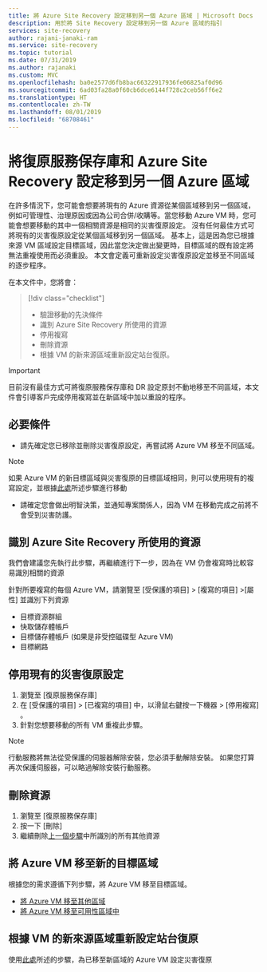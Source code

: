 ```yaml
---
title: 將 Azure Site Recovery 設定移到另一個 Azure 區域 | Microsoft Docs
description: 用於將 Site Recovery 設定移到另一個 Azure 區域的指引
services: site-recovery
author: rajani-janaki-ram
ms.service: site-recovery
ms.topic: tutorial
ms.date: 07/31/2019
ms.author: rajanaki
ms.custom: MVC
ms.openlocfilehash: ba0e2577d6fb8bac66322917936fe06825af0d96
ms.sourcegitcommit: 6ad03fa28a0f60cb6dce6144f728c2ceb56ff6e2
ms.translationtype: HT
ms.contentlocale: zh-TW
ms.lasthandoff: 08/01/2019
ms.locfileid: "68708461"
---
```

# <a name="moving-recovery-services-vault-and--azure-site-recovery-configuration-to-another-azure-region"></a>將復原服務保存庫和 Azure Site Recovery 設定移到另一個 Azure 區域

在許多情況下，您可能會想要將現有的 Azure 資源從某個區域移到另一個區域，例如可管理性、治理原因或因為公司合併/收購等。當您移動 Azure VM 時，您可能會想要移動的其中一個相關資源是相同的災害復原設定。 沒有任何最佳方式可將現有的災害復原設定從某個區域移到另一個區域。 基本上，這是因為您已根據來源 VM 區域設定目標區域，因此當您決定做出變更時，目標區域的既有設定將無法重複使用而必須重設。 本文會定義可重新設定災害復原設定並移至不同區域的逐步程序。

在本文件中，您將會：

> [!div class="checklist"]
> * 驗證移動的先決條件
> * 識別 Azure Site Recovery 所使用的資源 
> * 停用複寫
> * 刪除資源 
> * 根據 VM 的新來源區域重新設定站台復原。

> [!IMPORTANT]
> 目前沒有最佳方式可將復原服務保存庫和 DR 設定原封不動地移至不同區域，本文件會引導客戶完成停用複寫並在新區域中加以重設的程序。

## <a name="prerequisites"></a>必要條件

- 請先確定您已移除並刪除災害復原設定，再嘗試將 Azure VM 移至不同區域。 

> [!NOTE]
> 如果 Azure VM 的新目標區域與災害復原的目標區域相同，則可以使用現有的複寫設定，並根據[此處](azure-to-azure-tutorial-migrate.md)所述步驟進行移動 

- 請確定您會做出明智決策，並通知專案關係人，因為 VM 在移動完成之前將不會受到災害防護。 

## <a name="identify-the-resources-that-were-used-by-azure-site-recovery"></a>識別 Azure Site Recovery 所使用的資源
我們會建議您先執行此步驟，再繼續進行下一步，因為在 VM 仍會複寫時比較容易識別相關的資源

針對所要複寫的每個 Azure VM，請瀏覽至 [受保護的項目]   > [複寫的項目]  >[屬性]  並識別下列資源

- 目標資源群組
- 快取儲存體帳戶
- 目標儲存體帳戶 (如果是非受控磁碟型 Azure VM) 
- 目標網路


## <a name="disable-existing-disaster-recovery-configuration"></a>停用現有的災害復原設定

1. 瀏覽至 [復原服務保存庫]  
2.  在 [受保護的項目]   > [已複寫的項目]  中，以滑鼠右鍵按一下機器 > [停用複寫]  。
3. 針對您想要移動的所有 VM 重複此步驟。
> [!NOTE]
> 行動服務將無法從受保護的伺服器解除安裝，您必須手動解除安裝。 如果您打算再次保護伺服器，可以略過解除安裝行動服務。

## <a name="delete-the-resources"></a>刪除資源

1. 瀏覽至 [復原服務保存庫] 
2. 按一下 [刪除] 
3. 繼續刪除[上一個步驟](#identify-the-resources-that-were-used-by-azure-site-recovery)中所識別的所有其他資源
 
## <a name="move-azure-vms-to-the-new-target-region"></a>將 Azure VM 移至新的目標區域

根據您的需求遵循下列步驟，將 Azure VM 移至目標區域。

- [將 Azure VM 移至其他區域](azure-to-azure-tutorial-migrate.md)
- [將 Azure VM 移至可用性區域中](move-azure-VMs-AVset-Azone.md)

## <a name="re-set-up-site-recovery-based-on-the-new-source-region-for-the-vms"></a>根據 VM 的新來源區域重新設定站台復原

使用[此處](azure-to-azure-tutorial-enable-replication.md)所述的步驟，為已移至新區域的 Azure VM 設定災害復原
